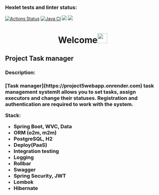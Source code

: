 ### Hexlet tests and linter status:
[![Actions Status](https://github.com/IlnazKamalov/java-project-73/workflows/hexlet-check/badge.svg)](https://github.com/IlnazKamalov/java-project-73/actions)
[![Java CI](https://github.com/IlnazKamalov/java-project-73/actions/workflows/JavaCI.yml/badge.svg)](https://github.com/IlnazKamalov/java-project-73/actions/workflows/JavaCI.yml)
<a href="https://codeclimate.com/github/IlnazKamalov/java-project-73/maintainability"><img src="https://api.codeclimate.com/v1/badges/067b24e5879e6a9ed89c/maintainability" /></a>
<a href="https://codeclimate.com/github/IlnazKamalov/java-project-73/test_coverage"><img src="https://api.codeclimate.com/v1/badges/067b24e5879e6a9ed89c/test_coverage" /></a>







<h1 align="center">Welcome<img src="https://github.com/blackcater/blackcater/raw/main/images/Hi.gif" height="32"/></h1>
<h2> Project Task manager</h2>

<h3>Description:</h3>
<h3>
[Task manager](https://project5webapp.onrender.com) task management systemIt allows you to set tasks, assign executors and change their statuses.
Registration and authentication are required to work with the system.

Stack:
* Spring Boot, WVC, Data
* ORM (o2m, m2m) 
* PostgreSQL, H2
* Deploy(PaaS)
* Integration testing
* Logging
* Rollbar
* Swagger
* Spring Security, JWT
* Lombok
* Hibernate</h3>
